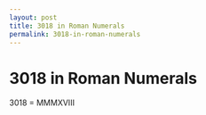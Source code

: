 ```yaml
---
layout: post
title: 3018 in Roman Numerals
permalink: 3018-in-roman-numerals
---
```


# 3018 in Roman Numerals

3018 = MMMXVIII
